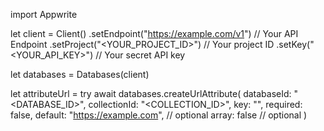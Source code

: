 import Appwrite

let client = Client()
    .setEndpoint("https://example.com/v1") // Your API Endpoint
    .setProject("<YOUR_PROJECT_ID>") // Your project ID
    .setKey("<YOUR_API_KEY>") // Your secret API key

let databases = Databases(client)

let attributeUrl = try await databases.createUrlAttribute(
    databaseId: "<DATABASE_ID>",
    collectionId: "<COLLECTION_ID>",
    key: "",
    required: false,
    default: "https://example.com", // optional
    array: false // optional
)

